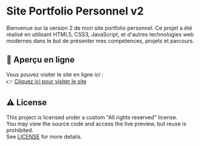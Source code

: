 # Site Portfolio Personnel v2

Bienvenue sur la version 2 de mon site portfolio personnel. Ce projet a été réalisé en utilisant HTML5, CSS3, JavaScript, et d'autres technologies web modernes dans le but de présenter mes compétences, projets et parcours.

## 🔗 Aperçu en ligne

Vous pouvez visiter le site en ligne ici :  
👉 [Cliquez ici pour visiter le site](https://saiftriki.github.io/portfolio-v2/)

## ⚠ License

This project is licensed under a custom "All rights reserved" license.  
You may view the source code and access the live preview, but reuse is prohibited.  
See [LICENSE](./LICENSE) for more details.

